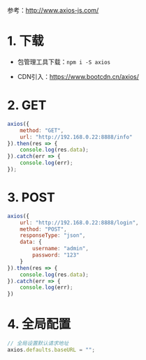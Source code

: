 参考：<http://www.axios-js.com/>

# 1. 下载

- 包管理工具下载：`npm i -S axios`

- CDN引入：https://www.bootcdn.cn/axios/

# 2. GET

```js
axios({
    method: "GET",
    url: "http://192.168.0.22:8888/info"
}).then(res => {
    console.log(res.data);
}).catch(err => {
    console.log(err);
});
```

# 3. POST

```js
axios({
    url: "http://192.168.0.22:8888/login",
    method: "POST",
    responseType: "json",
    data: {
        username: "admin",
        password: "123"
    }
}).then(res => {
    console.log(res.data);
}).catch(err => {
    console.log(err);
})
```

# 4. 全局配置

```javascript
// 全局设置默认请求地址
axios.defaults.baseURL = "";
```





